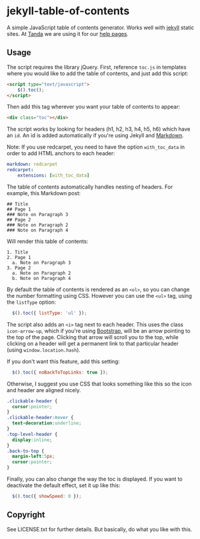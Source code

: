 # jekyll-table-of-contents

A simple JavaScript table of contents generator. Works well with [jekyll](https://github.com/mojombo/jekyll) static sites. At [Tanda](https://www.tanda.co) we are using it for our [help pages](https://github.com/ghiculescu/payaus-docs).

## Usage

The script requires the library jQuery. First, reference `toc.js` in templates where you would like to add the table of contents, and just add this script:

```html
<script type="text/javascript">
    $().toc();
</script>
```

Then add this tag wherever you want your table of contents to appear:

```html
<div class="toc"></div>
```
The script works by looking for headers (h1, h2, h3, h4, h5, h6) which have an `id`. An id is added automatically if you're using Jekyll and [Markdown](http://daringfireball.net/projects/markdown/syntax#header).

Note: If you use redcarpet, you need to have the option `with_toc_data` in order to add HTML anchors to each header:

```yaml
markdown: redcarpet
redcarpet:
    extensions: [with_toc_data]
```

The table of contents automatically handles nesting of headers. For example, this Markdown post:

    ## Title
    ## Page 1
    ### Note on Paragraph 3
    ## Page 2
    ### Note on Paragraph 2
    ### Note on Paragraph 4

Will render this table of contents:

    1. Title
    2. Page 1
      a. Note on Paragraph 3
    3. Page 2
      a. Note on Paragraph 2
      b. Note on Paragraph 4

By default the table of contents is rendered as an `<ol>`, so you can change the number formatting using CSS.
However you can use the `<ul>` tag, using the `listType` option:

```javascript
  $().toc({ listType: 'ul' });
```

The script also adds an `<i>` tag next to each header. This uses the class `icon-arrow-up`, which if you're using [Bootstrap](http://twitter.github.io/bootstrap/), will be an arrow pointing to the top of the page.
Clicking that arrow will scroll you to the top, while clicking on a header will get a permanent link to that particular header (using `window.location.hash`).

If you don't want this feature, add this setting:

```javascript
  $().toc({ noBackToTopLinks: true });
```

Otherwise, I suggest you use CSS that looks something like this so the icon and header are aligned nicely.

```css
.clickable-header {
  cursor:pointer;
}
.clickable-header:hover {
  text-decoration:underline;
}
.top-level-header {
  display:inline;
}
.back-to-top {
  margin-left:5px;
  cursor:pointer;
}
```

Finally, you can also change the way the toc is displayed. If you want to deactivate the default effect, set it up like this:

```javascript
  $().toc({ showSpeed: 0 });
```

## Copyright

See LICENSE.txt for further details. But basically, do what you like with this.
